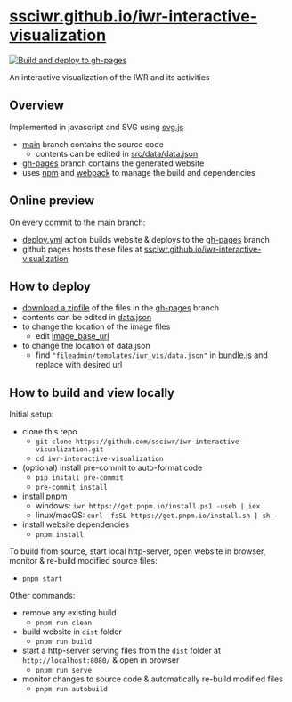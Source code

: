 # [ssciwr.github.io/iwr-interactive-visualization](https://ssciwr.github.io/iwr-interactive-visualization/)

[![Build and deploy to gh-pages](https://github.com/ssciwr/iwr-interactive-visualization/actions/workflows/deploy.yml/badge.svg)](https://github.com/ssciwr/iwr-interactive-visualization/actions/workflows/deploy.yml)

An interactive visualization of the IWR and its activities

## Overview

Implemented in javascript and SVG using [svg.js](https://svgjs.dev/)

- [main](https://github.com/ssciwr/iwr-interactive-visualization/tree/main) branch contains the source code
  - contents can be edited in [src/data/data.json](https://github.com/ssciwr/iwr-interactive-visualization/blob/main/src/data/data.json)
- [gh-pages](https://github.com/ssciwr/iwr-interactive-visualization/tree/gh-pages) branch contains the generated website
- uses [npm](https://www.npmjs.com/) and [webpack](https://webpack.js.org/) to manage the build and dependencies

## Online preview

On every commit to the main branch:

- [deploy.yml](https://github.com/ssciwr/iwr-interactive-visualization/actions/workflows/deploy.yml) action builds website & deploys to the [gh-pages](https://github.com/ssciwr/iwr-interactive-visualization/tree/gh-pages) branch
- github pages hosts these files at [ssciwr.github.io/iwr-interactive-visualization](https://ssciwr.github.io/iwr-interactive-visualization/)

## How to deploy

- [download a zipfile](https://github.com/ssciwr/iwr-interactive-visualization/archive/refs/heads/gh-pages.zip) of the files in the [gh-pages](https://github.com/ssciwr/iwr-interactive-visualization/tree/gh-pages) branch
- contents can be edited in [data.json](https://raw.githubusercontent.com/ssciwr/iwr-interactive-visualization/gh-pages/fileadmin/templates/iwr_vis/data.json)
- to change the location of the image files
  - edit [image_base_url](https://github.com/ssciwr/iwr-interactive-visualization/blob/gh-pages/fileadmin/templates/iwr_vis/data.json#L2)
- to change the location of data.json
  - find `"fileadmin/templates/iwr_vis/data.json"` in [bundle.js](https://github.com/ssciwr/iwr-interactive-visualization/blob/gh-pages/bundle.js) and replace with desired url

## How to build and view locally

Initial setup:

- clone this repo
  - `git clone https://github.com/ssciwr/iwr-interactive-visualization.git`
  - `cd iwr-interactive-visualization`
- (optional) install pre-commit to auto-format code
  - `pip install pre-commit`
  - `pre-commit install`
- install [pnpm](https://pnpm.io/installation)
  - windows: `iwr https://get.pnpm.io/install.ps1 -useb | iex`
  - linux/macOS: `curl -fsSL https://get.pnpm.io/install.sh | sh -`
- install website dependencies
  - `pnpm install`

To build from source, start local http-server, open website in browser, monitor & re-build modified source files:

- `pnpm start`

Other commands:

- remove any existing build
  - `pnpm run clean`
- build website in `dist` folder
  - `pnpm run build`
- start a http-server serving files from the `dist` folder at `http://localhost:8080/` & open in browser
  - `pnpm run serve`
- monitor changes to source code & automatically re-build modified files
  - `pnpm run autobuild`
